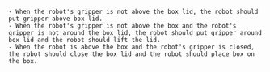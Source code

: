 
    - When the robot's gripper is not above the box lid, the robot should put gripper above box lid.
    - When the robot's gripper is not above the box and the robot's gripper is not around the box lid, the robot should put gripper around box lid and the robot should lift the lid.
    - When the robot is above the box and the robot's gripper is closed, the robot should close the box lid and the robot should place box on the box.